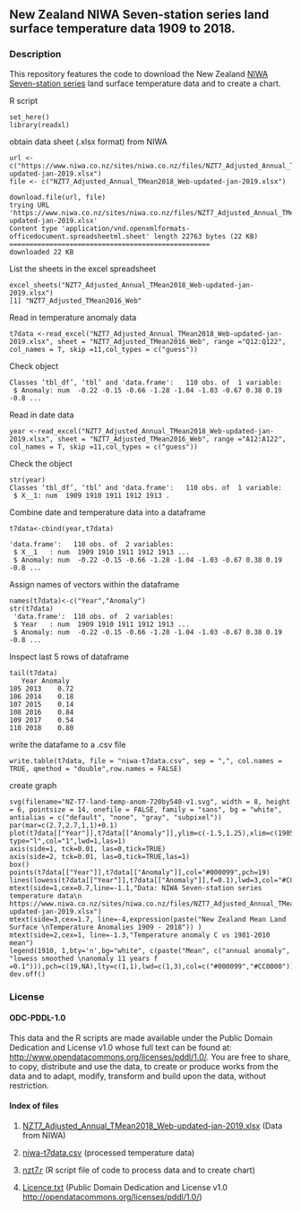 ## New Zealand NIWA Seven-station series land surface temperature data 1909 to 2018. 

### Description

This repository features the code to download the New Zealand [NIWA Seven-station series](https://www.niwa.co.nz/our-science/climate/information-and-resources/nz-temp-record/seven-station-series-temperature-data) land surface temperature data and to create a chart.

R script

```library(here)
set_here()
library(readxl)
```

obtain data sheet (.xlsx format) from NIWA
```
url <- c("https://www.niwa.co.nz/sites/niwa.co.nz/files/NZT7_Adjusted_Annual_TMean2018_Web-updated-jan-2019.xlsx")
file <- c("NZT7_Adjusted_Annual_TMean2018_Web-updated-jan-2019.xlsx")
```
```
download.file(url, file)
trying URL 'https://www.niwa.co.nz/sites/niwa.co.nz/files/NZT7_Adjusted_Annual_TMean2018_Web-updated-jan-2019.xlsx'
Content type 'application/vnd.openxmlformats-officedocument.spreadsheetml.sheet' length 22763 bytes (22 KB)
==================================================
downloaded 22 KB
```

List the sheets in the excel spreadsheet
``` 
excel_sheets("NZT7_Adjusted_Annual_TMean2018_Web-updated-jan-2019.xlsx")
[1] "NZT7_Adjusted_TMean2016_Web"
```
Read in temperature anomaly data

```
t7data <-read_excel("NZT7_Adjusted_Annual_TMean2018_Web-updated-jan-2019.xlsx", sheet = "NZT7_Adjusted_TMean2016_Web", range ="Q12:Q122", col_names = T, skip =11,col_types = c("guess"))
```
Check object
```str(t7data)
Classes ‘tbl_df’, ‘tbl’ and 'data.frame':	110 obs. of  1 variable:
 $ Anomaly: num  -0.22 -0.15 -0.66 -1.28 -1.04 -1.03 -0.67 0.38 0.19 -0.8 ...
```
Read in date data
```
year <-read_excel("NZT7_Adjusted_Annual_TMean2018_Web-updated-jan-2019.xlsx", sheet = "NZT7_Adjusted_TMean2016_Web", range ="A12:A122", col_names = T, skip =11,col_types = c("guess"))
```
Check the object
```
str(year) 
Classes ‘tbl_df’, ‘tbl’ and 'data.frame':	110 obs. of  1 variable:
 $ X__1: num  1909 1910 1911 1912 1913 . 
```

Combine date and temperature data into a dataframe 
```
t7data<-cbind(year,t7data)
```

```str(t7data)
'data.frame':	110 obs. of  2 variables:
 $ X__1   : num  1909 1910 1911 1912 1913 ...
 $ Anomaly: num  -0.22 -0.15 -0.66 -1.28 -1.04 -1.03 -0.67 0.38 0.19 -0.8 ...
```
Assign names of vectors within the dataframe
```
names(t7data)<-c("Year","Anomaly")
str(t7data)
 'data.frame':	110 obs. of  2 variables:
 $ Year   : num  1909 1910 1911 1912 1913 ...
 $ Anomaly: num  -0.22 -0.15 -0.66 -1.28 -1.04 -1.03 -0.67 0.38 0.19 -0.8 ...
 ```

Inspect last 5 rows of dataframe
```
tail(t7data)
   Year Anomaly
105 2013    0.72
106 2014    0.18
107 2015    0.14
108 2016    0.84
109 2017    0.54
110 2018    0.80
```
write the datafame to a .csv file
```
write.table(t7data, file = "niwa-t7data.csv", sep = ",", col.names = TRUE, qmethod = "double",row.names = FALSE)
```

create graph
```
svg(filename="NZ-T7-land-temp-anom-720by540-v1.svg", width = 8, height = 6, pointsize = 14, onefile = FALSE, family = "sans", bg = "white", antialias = c("default", "none", "gray", "subpixel"))
par(mar=c(2.7,2.7,1,1)+0.1)
plot(t7data[["Year"]],t7data[["Anomaly"]],ylim=c(-1.5,1.25),xlim=c(1905,2018),tck=0.01,axes=FALSE,ann=FALSE, type="l",col="1",lwd=1,las=1)
axis(side=1, tck=0.01, las=0,tick=TRUE)
axis(side=2, tck=0.01, las=0,tick=TRUE,las=1)
box()
points(t7data[["Year"]],t7data[["Anomaly"]],col="#000099",pch=19)
lines(lowess(t7data[["Year"]],t7data[["Anomaly"]],f=0.1),lwd=3,col="#CC0000")
mtext(side=1,cex=0.7,line=-1.1,"Data: NIWA Seven-station series temperature data\n https://www.niwa.co.nz/sites/niwa.co.nz/files/NZT7_Adjusted_Annual_TMean2018_Web-updated-jan-2019.xlsx")
mtext(side=3,cex=1.7, line=-4,expression(paste("New Zealand Mean Land Surface \nTemperature Anomalies 1909 - 2018")) )
mtext(side=2,cex=1, line=-1.3,"Temperature anomaly C vs 1981-2010 mean")
legend(1910, 1,bty='n',bg="white", c(paste("Mean", c("annual anomaly", "lowess smoothed \nanomaly 11 years f =0.1"))),pch=c(19,NA),lty=c(1,1),lwd=c(1,3),col=c("#000099","#CC0000"))
dev.off()
```
### License

#### ODC-PDDL-1.0

This data and the R scripts are made available under the Public Domain Dedication and License v1.0 whose full text can be found at: http://www.opendatacommons.org/licenses/pddl/1.0/. You are free to share, to copy, distribute and use the data, to create or produce works from the data and to adapt, modify, transform and build upon the data, without restriction.


#### Index of files

1. [NZT7_Adjusted_Annual_TMean2018_Web-updated-jan-2019.xlsx](NZT7_Adjusted_Annual_TMean2018_Web-updated-jan-2019.xlsx) (Data from NIWA)

2. [niwa-t7data.csv](niwa-t7data.csv) (processed temperature data)

3. [nzt7.r](nzt7.r)     (R script file of code to process data and to create chart)

4. [Licence.txt](Licence.txt) (Public Domain  Dedication and License v1.0 http://opendatacommons.org/licenses/pddl/1.0/)

